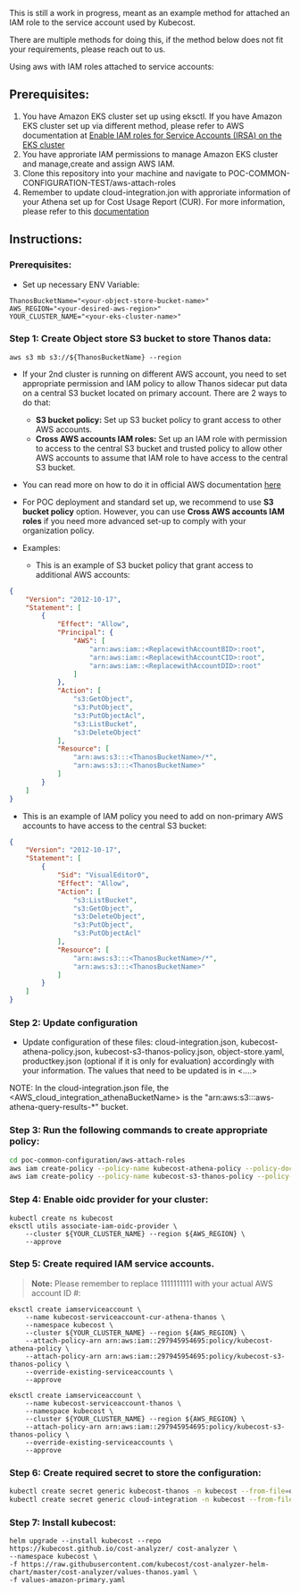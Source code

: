 This is still a work in progress, meant as an example method for attached an IAM role to the service account used by Kubecost.

There are multiple methods for doing this, if the method below does not fit your requirements, please reach out to us.

Using aws with IAM roles attached to service accounts:

## Prerequisites:

1. You have Amazon EKS cluster set up using eksctl. If you have Amazon EKS cluster set up via different method, please refer to AWS documentation at [Enable IAM roles for Service Accounts (IRSA) on the EKS cluster](https://docs.aws.amazon.com/emr/latest/EMR-on-EKS-DevelopmentGuide/setting-up-enable-IAM.html)
2. You have approriate IAM permissions to manage Amazon EKS cluster and manage,create and assign AWS IAM.
3. Clone this repository into your machine and navigate to POC-COMMON-CONFIGURATION-TEST/aws-attach-roles
4. Remember to update cloud-integration.jon with approriate information of your Athena set up for Cost Usage Report (CUR). For more information, please refer to this [documentation](https://guide.kubecost.com/hc/en-us/articles/4407595928087-AWS-Cloud-Integration)

## Instructions:

### Prerequisites:
- Set up necessary ENV Variable:

```
ThanosBucketName="<your-object-store-bucket-name>"
AWS_REGION="<your-desired-aws-region>"
YOUR_CLUSTER_NAME="<your-eks-cluster-name>"
```

### Step 1: Create Object store S3 bucket to store Thanos data:

`aws s3 mb s3://${ThanosBucketName} --region `

- If your 2nd cluster is running on different AWS account, you need to set appropriate permission and IAM policy to allow Thanos sidecar put data on a central S3 bucket located on primary account. There are 2 ways to do that:

    * **S3 bucket policy:** Set up S3 bucket policy to grant access to other AWS accounts.
    * **Cross AWS accounts IAM roles:** Set up an IAM role with permission to access to the central S3 bucket and trusted policy to allow other AWS accounts to assume that IAM role to have access to the central S3 bucket.

- You can read more on how to do it in official AWS documentation [here](https://aws.amazon.com/premiumsupport/knowledge-center/cross-account-access-s3/)

- For POC deployment and standard set up, we recommend to use **S3 bucket policy** option. However, you can use **Cross AWS accounts IAM roles** if you need more advanced set-up to comply with your organization policy.
- Examples:

    * This is an example of S3 bucket policy that grant access to additional AWS accounts:

```Json
{
    "Version": "2012-10-17",
    "Statement": [
        {
            "Effect": "Allow",
            "Principal": {
                "AWS": [
                    "arn:aws:iam::<ReplacewithAccountBID>:root",
                    "arn:aws:iam::<ReplacewithAccountCID>:root",
                    "arn:aws:iam::<ReplacewithAccountDID>:root"
                ]
            },
            "Action": [
                "s3:GetObject",
                "s3:PutObject",
                "s3:PutObjectAcl",
                "s3:ListBucket",
                "s3:DeleteObject"
            ],
            "Resource": [
                "arn:aws:s3:::<ThanosBucketName>/*",
                "arn:aws:s3:::<ThanosBucketName>"
            ]
        }
    ]
}
```

   * This is an example of IAM policy you need to add on non-primary AWS accounts to have access to the central S3 bucket:


```Json
{
    "Version": "2012-10-17",
    "Statement": [
        {
            "Sid": "VisualEditor0",
            "Effect": "Allow",
            "Action": [
                "s3:ListBucket",
                "s3:GetObject",
                "s3:DeleteObject",
                "s3:PutObject",
                "s3:PutObjectAcl"
            ],
            "Resource": [
                "arn:aws:s3:::<ThanosBucketName>/*",
                "arn:aws:s3:::<ThanosBucketName>"
            ]
        }
    ]
}
```

### Step 2: Update configuration
- Update configuration of these files: cloud-integration.json, kubecost-athena-policy.json, kubecost-s3-thanos-policy.json, object-store.yaml, productkey.json (optional if it is only for evaluation) accordingly with your information. The values that need to be updated is in <....>

NOTE: In the cloud-integration.json file, the <AWS_cloud_integration_athenaBucketName> is the "arn:aws:s3:::aws-athena-query-results-*" bucket.

### Step 3: Run the following commands to create appropriate policy:

```sh
cd poc-common-configuration/aws-attach-roles
aws iam create-policy --policy-name kubecost-athena-policy --policy-document file://kubecost-athena-policy.json
aws iam create-policy --policy-name kubecost-s3-thanos-policy --policy-document file://kubecost-s3-thanos-policy.json
```

### Step 4: Enable oidc provider for your cluster:

```
kubectl create ns kubecost
eksctl utils associate-iam-oidc-provider \
    --cluster ${YOUR_CLUSTER_NAME} --region ${AWS_REGION} \
    --approve
```
### Step 5: Create required IAM service accounts.

> **Note:** Please remember to replace 1111111111 with your actual AWS account ID #:

```
eksctl create iamserviceaccount \
    --name kubecost-serviceaccount-cur-athena-thanos \
    --namespace kubecost \
    --cluster ${YOUR_CLUSTER_NAME} --region ${AWS_REGION} \
    --attach-policy-arn arn:aws:iam::297945954695:policy/kubecost-athena-policy \
    --attach-policy-arn arn:aws:iam::297945954695:policy/kubecost-s3-thanos-policy \
    --override-existing-serviceaccounts \
    --approve
```
```
eksctl create iamserviceaccount \
    --name kubecost-serviceaccount-thanos \
    --namespace kubecost \
    --cluster ${YOUR_CLUSTER_NAME} --region ${AWS_REGION} \
    --attach-policy-arn arn:aws:iam::297945954695:policy/kubecost-s3-thanos-policy \
    --override-existing-serviceaccounts \
    --approve
```

### Step 6: Create required secret to store the configuration:

```sh
kubectl create secret generic kubecost-thanos -n kubecost --from-file=object-store.yaml
kubectl create secret generic cloud-integration -n kubecost --from-file=cloud-integration.json
```

### Step 7: Install kubecost:

```
helm upgrade --install kubecost --repo https://kubecost.github.io/cost-analyzer/ cost-analyzer \
--namespace kubecost \
-f https://raw.githubusercontent.com/kubecost/cost-analyzer-helm-chart/master/cost-analyzer/values-thanos.yaml \
-f values-amazon-primary.yaml
```
